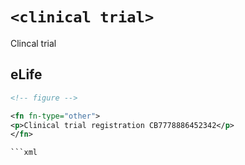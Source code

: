 # `<clinical trial>`

Clincal trial 

## eLife

```xml
<!-- figure -->

<fn fn-type="other">
<p>Clinical trial registration CB7778886452342</p>
</fn>

```xml